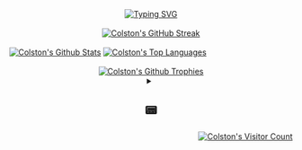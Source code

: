 <div align="center">
  <a href="https://github.com/ColstonBod-oy?tab=repositories"><img src="https://readme-typing-svg.demolab.com?font=Fira+Code&pause=1000&color=00CB06&background=000000&vCenter=true&random=false&width=435&lines=%24+Full+Stack+Web+Development;%24+Android+Mobile+Development;%24+Data+Structures+and+Algorithms;%24+Machine+Learning;%24+Responsive+Web+Design;%24+Test+Driven+Development;%24+CI%2FCD;%24+Java;%24+Kotlin;%24+Javascript;%24+Typescript;%24+React;%24+React+Native;%24+Expo;%24+Next.js;%24+CSS;%24+SASS;%24+Tailwind+CSS;%24+Bootstrap;%24+SQL;%24+PHP;%24+Laravel;%24+Firebase;%24+Python;%24+Pandas;%24+NumPy;%24+Matplotlib;%24+TensorFlow;%24+Keras;%24+Scikit-Learn;%24+Flutter;%24+Chess+lol" alt="Typing SVG" /></a>
  <br/>
  <br/>
</div>
<div align="center">
  <a href="https://github.com/ColstonBod-oy?tab=repositories"><img alt="Colston's GitHub Streak" src="https://streak-stats.demolab.com?user=ColstonBod-oy&theme=hacker&currStreakNum=00CB06&border=00CB06&stroke=00CB06&sideNums=00CB06&sideLabels=00CB06&dates=00CB06&excludeDaysLabel=00CB06&background=000000&ring=00CB06&fire=00CB06&currStreakLabel=00CB06"/></a>
  <br/>
</div> 
<div> 
  <br/>
  <a href="https://github.com/ColstonBod-oy?tab=repositories"><img alt="Colston's Github Stats" src="https://github-readme-stats.vercel.app/api?username=ColstonBod-oy&show_icons=true&title_color=00CB06&text_color=00CB06&icon_color=00CB06&border_color=00CB06&bg_color=000000" height="200px" width="49.5%"/></a>
  <a href="https://github.com/ColstonBod-oy?tab=stars"><img alt="Colston's Top Languages" src="https://github-readme-stats.vercel.app/api/top-langs/?username=ColstonBod-oy&layout=compact&langs_count=8&card_width=400&title_color=00CB06&text_color=00CB06&icon_color=00CB06&border_color=00CB06&bg_color=000000" height="200px" width="49.5%"/></a>
  <br/>
</div> 
<div align="center">
  <br/>
  <a href="https://github.com/ryo-ma/github-profile-trophy"><img alt="Colston's Github Trophies" src="https://github-profile-trophy.vercel.app/?username=ColstonBod-oy&theme=matrix&no-frame=true"/></a>
</div>
<div align="center">
  <details> 
    <summary><h2>📟</h2></summary>
    <br/>
    💬
    <br/>
    <blockquote>
      <strong>
        If you're reading these words, consider yourself among the first to receive this message, sent across the vast expanse of space. As you decipher these lines, you're conversing with a version of me from thousands of years in the past. Throughout my journey, I've navigated the intricacies of fast-paced startup environments and ventured into the realm of freelancing. But this year marks a significant shift—a daring leap into the domain of major corporations. Here I stand, on the precipice of this new frontier, uncertain yet hopeful for what lies ahead. Hopefully I survive out there...<br/>[END OF TRANSMISSION]
      </strong>
    </blockquote>
    <br/>
    <br/>
    <h3>
      “The Universe is saying: Allow me to flow through you unrestricted,<br>and you will see the greatest magic you have ever seen.”
    </h3>
    <small>― Klaus Joehle</small>
    <h1></h1>  
    <a href="https://science.nasa.gov/image-detail/42916480792-cd4b5fcfdf-o/"><img alt="Westerlund 2" src="cover/Westerlund 2.png" /></a>  
    <div align="left">
      This giant cluster of about 3,000 stars, called Westerlund 2, has been released to celebrate Hubble’s 25th year in orbit and a quarter of a century of new discoveries, stunning images, and outstanding science. It resides in a raucous stellar breeding ground located 20,000 light-years away from Earth in the constellation Carina. Credits: 
      <a href="https://science.nasa.gov/mission/hubble/multimedia/hubble-images/">NASA</a>/<a href="https://esahubble.org/images/">ESA</a>
    </div>
  </details>
</div>  
<div align="right">
  <a href="https://github.com/ColstonBod-oy"><img alt="Colston's Visitor Count" src="https://profile-counter.glitch.me/ColstonBod-oy/count.svg"/></a>
</div>  
  

